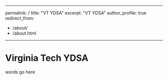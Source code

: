  ---
 permalink: /
 title: "VT YDSA"
 excerpt: "VT YDSA"
 author_profile: true
 redirect_from: 
   - /about/
   - /about.html
 ---

Virginia Tech YDSA
======
words go here
